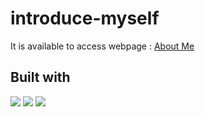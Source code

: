 # introduce-myself
It is available to access webpage : [About Me](https://jayespace.github.io/introduce-myself/)

## Built with
<p>
  <img src="https://img.shields.io/badge/Javascript-F7DF1E?style=for-the-badge&logo=javascript&logoColor=black"/>
  <img src="https://img.shields.io/badge/html-E34F26?style=for-the-badge&logo=html5&logoColor=61DAFB"/>
  <img src="https://img.shields.io/badge/CSS-1572B6?style=for-the-badge&logo=css3&logoColor=white"/>
</p>
